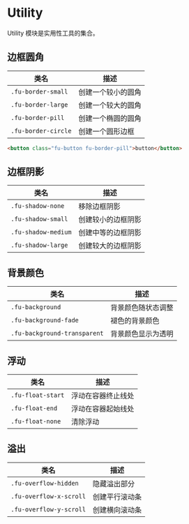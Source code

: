 # Utility

Utility 模块是实用性工具的集合。

## 边框圆角

| 类名                | 描述               |
|---------------------|--------------------|
| `.fu-border-small`  | 创建一个较小的圆角 |
| `.fu-border-large`  | 创建一个较大的圆角 |
| `.fu-border-pill`   | 创建一个椭圆的圆角 |
| `.fu-border-circle` | 创建一个圆形边框   |

```html
<button class="fu-button fu-border-pill">button</button>
```

## 边框阴影

| 类名                | 描述               |
|---------------------|--------------------|
| `.fu-shadow-none`   | 移除边框阴影       |
| `.fu-shadow-small`  | 创建较小的边框阴影 |
| `.fu-shadow-medium` | 创建中等的边框阴影 |
| `.fu-shadow-large`  | 创建较大的边框阴影 |

## 背景颜色

| 类名                         | 描述               |
|------------------------------|--------------------|
| `.fu-background`             | 背景颜色随状态调整 |
| `.fu-background-fade`        | 褪色的背景颜色     |
| `.fu-background-transparent` | 背景颜色显示为透明 |

## 浮动

| 类名              | 描述               |
|-------------------|--------------------|
| `.fu-float-start` | 浮动在容器终止线处 |
| `.fu-float-end`   | 浮动在容器起始线处 |
| `.fu-float-none`  | 清除浮动           |

## 溢出

| 类名                    | 描述           |
|-------------------------|----------------|
| `.fu-overflow-hidden`   | 隐藏溢出部分   |
| `.fu-overflow-x-scroll` | 创建平行滚动条 |
| `.fu-overflow-y-scroll` | 创建横向滚动条 |
